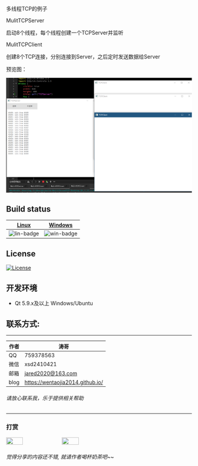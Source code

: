﻿多线程TCP的例子

MulitTCPServer

启动8个线程，每个线程创建一个TCPServer并监听

MulitTCPClient

创建8个TCP连接，分别连接到Server，之后定时发送数据给Server

预览图：

![](preview.png)



## Build status
| [Linux][lin-link] | [Windows][win-link] |
| :---------------: | :-----------------: |
| ![lin-badge]      | ![win-badge]        |

[lin-badge]: https://travis-ci.org/wentaojia2014/MulitThreadTCP.svg?branch=master "Travis build status"
[lin-link]: https://travis-ci.org/wentaojia2014/MulitThreadTCP "Travis build status"
[win-badge]: https://ci.appveyor.com/api/projects/status/wrj7bnxx1gn84478?svg=true "AppVeyor build status"
[win-link]: https://ci.appveyor.com/project/jiawentao/MulitThreadTCP "AppVeyor build status"

## License
[![License](https://img.shields.io/badge/license-MIT-blue.svg)](https://github.com/wentaojia2014/TableEdit/blob/master/LICENSE)

## 开发环境

* Qt 5.9.x及以上 Windows/Ubuntu

## 联系方式:
***
|作者|涛哥|
|---|---|
|QQ|759378563|
|微信|xsd2410421|
|邮箱|jared2020@163.com|
|blog|https://wentaojia2014.github.io/|

###### 请放心联系我，乐于提供相关帮助
***
### **打赏**
<img src="https://github.com/wentaojia2014/wentaojia2014.github.io/blob/master/img/weixin.jpg?raw=true" width="30%" height="30%" /><img src="https://github.com/wentaojia2014/wentaojia2014.github.io/blob/master/img/zhifubao.jpg?raw=true" width="30%" height="30%" />

###### 觉得分享的内容还不错, 就请作者喝杯奶茶吧~~
